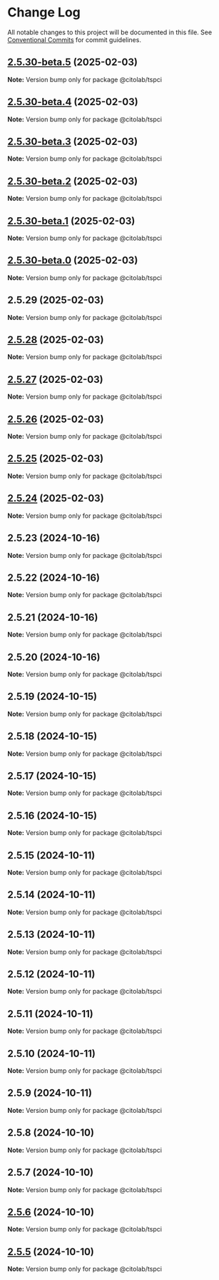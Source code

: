 # Change Log

All notable changes to this project will be documented in this file.
See [Conventional Commits](https://conventionalcommits.org) for commit guidelines.

## [2.5.30-beta.5](/compare/v2.5.30-beta.4...v2.5.30-beta.5) (2025-02-03)

**Note:** Version bump only for package @citolab/tspci





## [2.5.30-beta.4](/compare/v2.5.30-beta.3...v2.5.30-beta.4) (2025-02-03)

**Note:** Version bump only for package @citolab/tspci





## [2.5.30-beta.3](/compare/v2.5.30-beta.2...v2.5.30-beta.3) (2025-02-03)

**Note:** Version bump only for package @citolab/tspci





## [2.5.30-beta.2](/compare/v2.5.30-beta.1...v2.5.30-beta.2) (2025-02-03)

**Note:** Version bump only for package @citolab/tspci





## [2.5.30-beta.1](/compare/v2.5.30-beta.0...v2.5.30-beta.1) (2025-02-03)

**Note:** Version bump only for package @citolab/tspci





## [2.5.30-beta.0](/compare/v2.5.29...v2.5.30-beta.0) (2025-02-03)

**Note:** Version bump only for package @citolab/tspci





## 2.5.29 (2025-02-03)

**Note:** Version bump only for package @citolab/tspci





## [2.5.28](/compare/v2.5.27...v2.5.28) (2025-02-03)

**Note:** Version bump only for package @citolab/tspci





## [2.5.27](/compare/v2.5.26...v2.5.27) (2025-02-03)

**Note:** Version bump only for package @citolab/tspci





## [2.5.26](/compare/v2.5.25...v2.5.26) (2025-02-03)

**Note:** Version bump only for package @citolab/tspci





## [2.5.25](/compare/v2.5.24...v2.5.25) (2025-02-03)

**Note:** Version bump only for package @citolab/tspci





## [2.5.24](/compare/v2.5.23...v2.5.24) (2025-02-03)

**Note:** Version bump only for package @citolab/tspci





## 2.5.23 (2024-10-16)

**Note:** Version bump only for package @citolab/tspci





## 2.5.22 (2024-10-16)

**Note:** Version bump only for package @citolab/tspci





## 2.5.21 (2024-10-16)

**Note:** Version bump only for package @citolab/tspci





## 2.5.20 (2024-10-16)

**Note:** Version bump only for package @citolab/tspci





## 2.5.19 (2024-10-15)

**Note:** Version bump only for package @citolab/tspci





## 2.5.18 (2024-10-15)

**Note:** Version bump only for package @citolab/tspci





## 2.5.17 (2024-10-15)

**Note:** Version bump only for package @citolab/tspci





## 2.5.16 (2024-10-15)

**Note:** Version bump only for package @citolab/tspci





## 2.5.15 (2024-10-11)

**Note:** Version bump only for package @citolab/tspci





## 2.5.14 (2024-10-11)

**Note:** Version bump only for package @citolab/tspci





## 2.5.13 (2024-10-11)

**Note:** Version bump only for package @citolab/tspci





## 2.5.12 (2024-10-11)

**Note:** Version bump only for package @citolab/tspci





## 2.5.11 (2024-10-11)

**Note:** Version bump only for package @citolab/tspci





## 2.5.10 (2024-10-11)

**Note:** Version bump only for package @citolab/tspci





## 2.5.9 (2024-10-11)

**Note:** Version bump only for package @citolab/tspci





## 2.5.8 (2024-10-10)

**Note:** Version bump only for package @citolab/tspci





## 2.5.7 (2024-10-10)

**Note:** Version bump only for package @citolab/tspci





## [2.5.6](/compare/v2.5.5...v2.5.6) (2024-10-10)

**Note:** Version bump only for package @citolab/tspci





## [2.5.5](/compare/v2.5.4...v2.5.5) (2024-10-10)

**Note:** Version bump only for package @citolab/tspci
